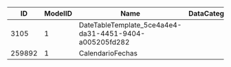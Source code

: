 | ID     | ModelID | Name                                                   | DataCategory | Description |
| ------ | ------- | ------------------------------------------------------ | ------------ | ----------- |
| 3105   | 1       | DateTableTemplate_5ce4a4e4-da31-4451-9404-a005205fd282 |
| 259892 | 1       | CalendarioFechas                                       |              |
